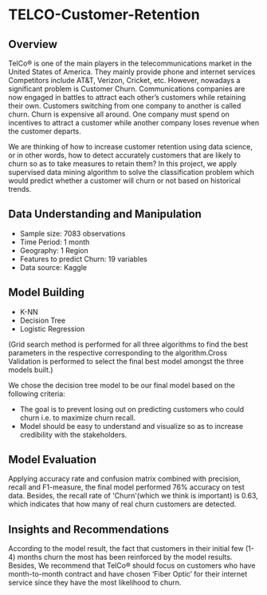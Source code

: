 # TELCO-Customer-Retention
## Overview
TelCo® is one of the main players in the telecommunications market in the United States of America. They mainly provide phone and internet services
Competitors include AT&T, Verizon, Cricket, etc. However, nowadays a significant problem is Customer Churn. Communications companies are now engaged in battles to attract each other’s customers while retaining their own. Customers switching from one company to another is called churn. Churn is expensive all around. One company must spend on incentives to attract a customer while another company loses revenue when the customer departs. 

We are thinking of how to increase customer retention using data science, or in other words, how to detect accurately customers that are likely to churn so as to take measures to retain them? In this project, we apply supervised data mining algorithm to solve the classification problem which would predict whether a customer will churn or not based on historical trends.

## Data Understanding and Manipulation
* Sample size: 7083 observations
* Time Period: 1 month
* Geography: 1 Region
* Features to predict Churn: 19 variables
* Data source: Kaggle
## Model Building
* K-NN
* Decision Tree
* Logistic Regression

(Grid search method is performed for all three algorithms to find the best parameters in the respective corresponding to the algorithm.Cross Validation is performed to select the final best model amongst the three models built.)

We chose the decision tree model to be our final model based on the following criteria:
* The goal is to prevent losing out on predicting customers who could churn i.e. to maximize churn recall.
* Model should be easy to understand and visualize so as to increase credibility with the stakeholders.

## Model Evaluation
Applying accuracy rate and confusion matrix combined with precision, recall and F1-measure, the final model performed 76% accuracy on test data. Besides, the recall rate of 'Churn'(which we think is important) is 0.63, which indicates that how many of real churn customers are detected.

## Insights and Recommendations

According to the model result, the fact that customers in their initial few (1-4) months churn the most has been reinforced by the model results. Besides, We recommend that TelCo® should focus on customers who have month-to-month contract and have chosen ‘Fiber Optic’ for their internet service since they have the most likelihood to churn.
